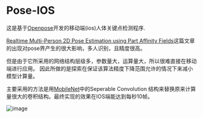 # Pose-IOS

这是基于[Openpose](https://github.com/CMU-Perceptual-Computing-Lab/openpose)开发的移动端(ios)人体关键点检测程序.

[Realtime Multi-Person 2D Pose Estimation using Part Affinity Fields](https://arxiv.org/pdf/1611.08050.pdf)这篇文章的出现对pose界产生的很大影响，多人识别，且精度很高。

但是由于它所采用的网络结构层级多，参数量大，运算量大，所以很难直接在移动端进行应用。
因此所做的是探索在保证该算法精度下降范围允许的情况下来减小模型计算量。

主要采用的方法是用[MobileNet](https://arxiv.org/abs/1704.04861.pdf)中的Seperable Convolution 结构来替换原来计算量很大的卷积结构。最终实现的效果在IOS端能达到每秒10帧。

![image](https://github.com/yukang2017/Pose-IOS/blob/master/pose_by_mobile.gif)
